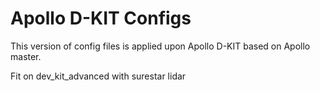 # Apollo D-KIT Configs

This version of config files is applied upon Apollo D-KIT based on Apollo master.

Fit on dev_kit_advanced with surestar lidar